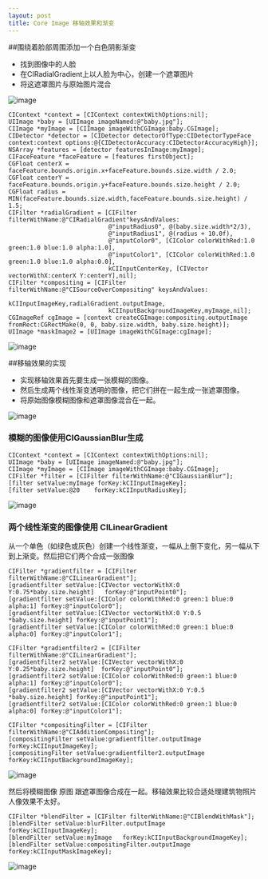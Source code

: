 ```yaml
---
layout: post
title: Core Image 移轴效果和渐变
---
```

##围绕着脸部周围添加一个白色阴影渐变

* 找到图像中的人脸
* 在CIRadialGradient上以人脸为中心，创建一个遮罩图片
* 将这遮罩图片与原始图片混合

![image](http://sipdar.github.io/image/2014/03/29/1.png)

	CIContext *context = [CIContext contextWithOptions:nil];
	UIImage *baby = [UIImage imageNamed:@"baby.jpg"];
	CIImage *myImage = [CIImage imageWithCGImage:baby.CGImage];
	CIDetector *detector = [CIDetector detectorOfType:CIDetectorTypeFace context:context options:@{CIDetectorAccuracy:CIDetectorAccuracyHigh}];
	NSArray *features = [detector featuresInImage:myImage];
	CIFaceFeature *faceFeature = [features firstObject];
	CGFloat centerX = faceFeature.bounds.origin.x+faceFeature.bounds.size.width / 2.0;
	CGFloat centerY = faceFeature.bounds.origin.y+faceFeature.bounds.size.height / 2.0;
	CGFloat radius = MIN(faceFeature.bounds.size.width,faceFeature.bounds.size.height) / 1.5;
	CIFilter *radialGradient = [CIFilter filterWithName:@"CIRadialGradient"keysAndValues:
								@"inputRadius0", @(baby.size.width*2/3),
								@"inputRadius1", @(radius + 10.0f),
								@"inputColor0", [CIColor colorWithRed:1.0 green:1.0 blue:1.0 alpha:1.0],
								@"inputColor1", [CIColor colorWithRed:1.0 green:1.0 blue:1.0 alpha:0.0],
								kCIInputCenterKey, [CIVector vectorWithX:centerX Y:centerY],nil];
	CIFilter *compositing = [CIFilter filterWithName:@"CISourceOverCompositing" keysAndValues:
								kCIInputImageKey,radialGradient.outputImage,
								kCIInputBackgroundImageKey,myImage,nil];
	CGImageRef cgImage = [context createCGImage:compositing.outputImage fromRect:CGRectMake(0, 0, baby.size.width, baby.size.height)];
	UIImage *maskImage2 = [UIImage imageWithCGImage:cgImage];



![image](http://sipdar.github.io/image/2014/03/29/2.png)


##移轴效果的实现

* 实现移轴效果首先要生成一张模糊的图像。
* 然后生成两个线性渐变透明的图像，把它们拼在一起生成一张遮罩图像。
* 将原始图像模糊图像和遮罩图像混合在一起。
 
![image](http://sipdar.github.io/image/2014/03/29/3.png)

### 模糊的图像使用**CIGaussianBlur**生成

	CIContext *context = [CIContext contextWithOptions:nil];
	UIImage *baby = [UIImage imageNamed:@"baby.jpg"];
	CIImage *myImage = [CIImage imageWithCGImage:baby.CGImage];
	CIFilter *filter = [CIFilter filterWithName:@"CIGaussianBlur"];
	[filter setValue:myImage forKey:kCIInputImageKey];
	[filter setValue:@20	forKey:kCIInputRadiusKey];

![image](http://sipdar.github.io/image/2014/03/29/4.png)

### 两个线性渐变的图像使用 **CILinearGradient**
从一个单色（如绿色或灰色）创建一个线性渐变，一幅从上倒下变化，另一幅从下到上渐变。然后把它们两个合成一张图像

	CIFilter *gradientfilter = [CIFilter filterWithName:@"CILinearGradient"];
	[gradientfilter setValue:[CIVector vectorWithX:0 Y:0.75*baby.size.height]	forKey:@"inputPoint0"];
	[gradientfilter setValue:[CIColor colorWithRed:0 green:1 blue:0 alpha:1] forKey:@"inputColor0"];
	[gradientfilter setValue:[CIVector vectorWithX:0 Y:0.5 *baby.size.height] forKey:@"inputPoint1"];
	[gradientfilter setValue:[CIColor colorWithRed:0 green:1 blue:0 alpha:0] forKey:@"inputColor1"];

	CIFilter *gradientfilter2 = [CIFilter filterWithName:@"CILinearGradient"];
	[gradientfilter2 setValue:[CIVector vectorWithX:0 Y:0.25*baby.size.height]	forKey:@"inputPoint0"];
	[gradientfilter2 setValue:[CIColor colorWithRed:0 green:1 blue:0 alpha:1] forKey:@"inputColor0"];
	[gradientfilter2 setValue:[CIVector vectorWithX:0 Y:0.5 *baby.size.height] forKey:@"inputPoint1"];
	[gradientfilter2 setValue:[CIColor colorWithRed:0 green:1 blue:0 alpha:0] forKey:@"inputColor1"];

	CIFilter *compositingFilter = [CIFilter filterWithName:@"CIAdditionCompositing"];
	[compositingFilter setValue:gradientfilter.outputImage	forKey:kCIInputImageKey];
	[compositingFilter setValue:gradientfilter2.outputImage	forKey:kCIInputBackgroundImageKey];


![image](http://sipdar.github.io/image/2014/03/29/5.png)

然后将模糊图像 原图 跟遮罩图像合成在一起。移轴效果比较合适处理建筑物照片人像效果不太好。

	CIFilter *blendFilter = [CIFilter filterWithName:@"CIBlendWithMask"];
	[blendFilter setValue:blurFilter.outputImage	forKey:kCIInputImageKey];
	[blendFilter setValue:myImage	forKey:kCIInputBackgroundImageKey];
	[blendFilter setValue:compositingFilter.outputImage	forKey:kCIInputMaskImageKey];
	
![image](http://sipdar.github.io/image/2014/03/29/6.png)